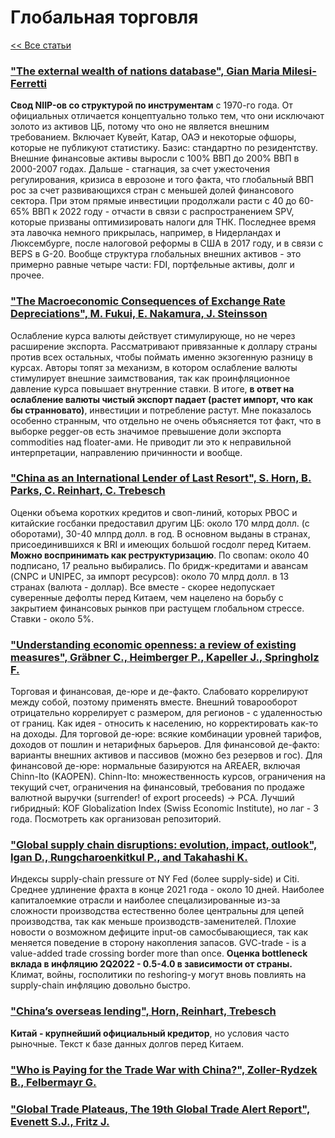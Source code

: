 # Глобальная торговля

[<< Все статьи](../README.md)

### ["The external wealth of nations database", Gian Maria Milesi-Ferretti](https://www.brookings.edu/articles/the-external-wealth-of-nations-database/)

**Свод NIIP-ов со структурой по инструментам** с 1970-го года. От официальных отличается концептуально только тем, что они исключают золото из активов ЦБ, потому что оно не является внешним требованием. Включает Кувейт, Катар, ОАЭ и некоторые офшоры, которые не публикуют статистику. Базис: стандартно по резидентству.
Внешние финансовые активы выросли с 100% ВВП до 200% ВВП в 2000-2007 годах. Дальше - стагнация, за счет ужесточения регулирования, кризиса в еврозоне и того факта, что глобальный ВВП рос за счет развивающихся стран с меньшей долей финансового сектора. При этом прямые инвестиции продолжали расти с 40 до 60-65% ВВП к 2022 году - отчасти в связи с распространением SPV, которые призваны оптимизировать налоги для ТНК. Последнее время эта лавочка немного прикрылась, например, в Нидерландах и Люксембурге, после налоговой реформы в США в 2017 году, и в связи с BEPS в G-20.
Вообще структура глобальных внешних активов - это примерно равные четыре части: FDI, портфельные активы, долг и прочее.

### ["The Macroeconomic Consequences of Exchange Rate Depreciations", M. Fukui, E. Nakamura, J. Steinsson ](https://eml.berkeley.edu/~jsteinsson/papers/trilemma.pdf)

Ослабление курса валюты действует стимулирующе, но не через расширение экспорта. Рассматривают привязанные к доллару страны против всех остальных, чтобы поймать именно экзогенную разницу в курсах. Авторы топят за механизм, в котором ослабление валюты стимулирует внешние заимствования, так как проинфляционное давление курса повышает внутренние ставки. В итоге, **в ответ на ослабление валюты чистый экспорт падает (растет импорт, что как бы странновато)**, инвестиции и потребление растут. Мне показалось особенно странным, что отдельно не очень объясняется тот факт, что в выборке pegger-ов есть значимое превышение доли экспорта commodities над floater-ами. Не приводит ли это к неправильной интерпретации, направлению причинности и вообще. 

### ["China as an International Lender of Last Resort", S. Horn, B. Parks, C. Reinhart, C. Trebesch ](https://www.aiddata.org/publications/china-as-an-international-lender-of-last-resort)

Оценки объема коротких кредитов и своп-линий, которых PBOC и китайские госбанки предоставил другим ЦБ: около 170 млрд долл. (с оборотами), 30-40 млпрд долл. в год. В основном выданы в странах, присоединившихся к BRI и имеющих большой госдолг перед Китаем. **Можно воспринимать как реструктуризацию**. По свопам: около 40 подписано, 17 реально выбирались. По бридж-кредитами и авансам (CNPC и UNIPEC, за импорт ресурсов): около 70 млрд долл. в 13 странах (валюта - доллар). Все вместе - скорее недопускает суверенные дефолты перед Китаем, чем нацелено на борьбу с закрытием финансовых рынков при растущем глобальном стрессе. Ставки - около 5%.

### ["Understanding economic openness: a review of existing measures", Gräbner C., Heimberger P., Kapeller J., Springholz  F.](https://link.springer.com/article/10.1007/s10290-020-00391-1)
Торговая и финансовая, де-юре и де-факто. Слабовато коррелируют между собой, поэтому применять вместе. Внешний товарооборот отрицательно коррелирует с размером, для регионов - с удаленностью от границ. Как идея - относить к населению, но корректировать как-то на доходы. Для торговой де-юре: всякие комбинации уровней тарифов, доходов от пошлин и нетарифных барьеров. Для финансовой де-факто: варианты внешних активов и пассивов (можно без резервов и гос). Для финансовой де-юре: нормальные базируются на AREAЕR, включая Chinn-Ito (KAOPEN). Chinn-Ito: множественность курсов, ограничения на текущий счет, ограничения на финансовый, требования по продаже валютной выручки (surrender! of export proceeds) -> PCA. Лучший гибридный: KOF Globalization Index (Swiss Economic Institute), но лаг - 3 года. Посмотреть как организован репозиторий.

### ["Global supply chain disruptions: evolution, impact, outlook", Igan D., Rungcharoenkitkul P., and Takahashi K.](https://www.bis.org/publ/bisbull61.pdf)
Индексы supply-chain pressure от NY Fed (более supply-side) и Citi. Среднее удлинение фрахта в конце 2021 года - около 10 дней. Наиболее капиталоемкие отрасли и наиболее спецализированные из-за сложности производства естественно более центральны для цепей производства, так как меньше производств-заменителей. Плохие новости о возможном дефиците input-ов самосбывающиеся, так как меняется поведение в сторону накопления запасов. GVC-trade - is a value-added trade crossing border more than once. **Оценка bottleneck вклада в инфляцию 2Q2022 - 0.5-4.0 в зависимости от страны.** Климат, войны, госполитики по reshoring-у могут вновь повлиять на supply-chain инфляцию довольно быстро.

### ["China’s overseas lending", Horn, Reinhart, Trebesch](https://www.ifw-kiel.de/fileadmin/Dateiverwaltung/IfW-Publications/Christoph_Trebesch/KWP_2132.pdf)

**Китай - крупнейший официальный кредитор**, но условия часто рыночные. Текст к базе данных долгов перед Китаем.

### ["Who is Paying for the Trade War with China?", Zoller-Rydzek B., Felbermayr G.](https://www.econpol.eu/publications/policy_brief_11)

### ["Global Trade Plateaus, The 19th Global Trade Alert Report", Evenett S.J., Fritz J.](https://www.globaltradealert.org/reports/15)
